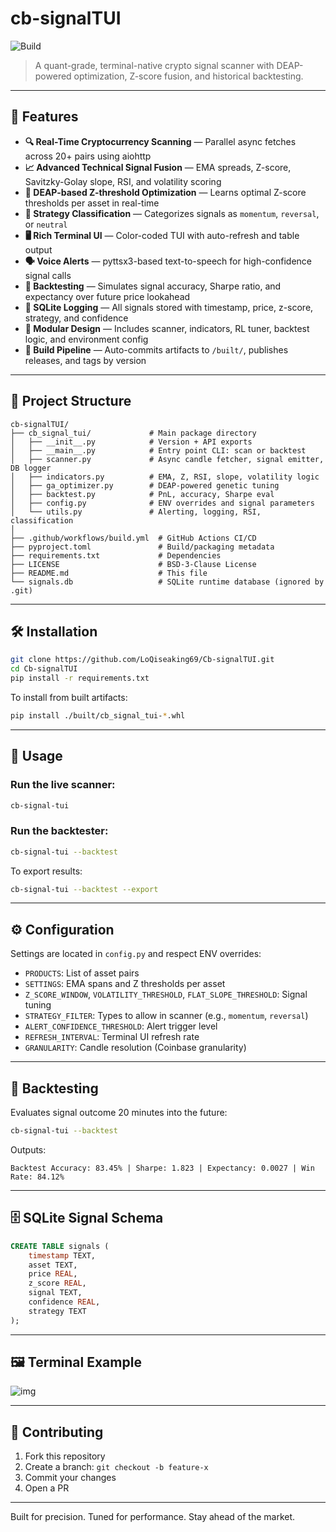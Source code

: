 # cb-signalTUI

![Build](https://github.com/LoQiseaking69/Cb-signalTUI/actions/workflows/build.yml/badge.svg)

> A quant-grade, terminal-native crypto signal scanner with DEAP-powered optimization, Z-score fusion, and historical backtesting.

---

## 🚀 Features

- **🔍 Real-Time Cryptocurrency Scanning** — Parallel async fetches across 20+ pairs using aiohttp
- **📈 Advanced Technical Signal Fusion** — EMA spreads, Z-score, Savitzky-Golay slope, RSI, and volatility scoring
- **🧬 DEAP-based Z-threshold Optimization** — Learns optimal Z-score thresholds per asset in real-time
- **🧠 Strategy Classification** — Categorizes signals as `momentum`, `reversal`, or `neutral`
- **🖥️ Rich Terminal UI** — Color-coded TUI with auto-refresh and table output
- **🗣️ Voice Alerts** — pyttsx3-based text-to-speech for high-confidence signal calls
- **🧪 Backtesting** — Simulates signal accuracy, Sharpe ratio, and expectancy over future price lookahead
- **📂 SQLite Logging** — All signals stored with timestamp, price, z-score, strategy, and confidence
- **🔧 Modular Design** — Includes scanner, indicators, RL tuner, backtest logic, and environment config
- **🔁 Build Pipeline** — Auto-commits artifacts to `/built/`, publishes releases, and tags by version

---

## 🧱 Project Structure

```
cb-signalTUI/
├── cb_signal_tui/             # Main package directory
│   ├── __init__.py            # Version + API exports
│   ├── __main__.py            # Entry point CLI: scan or backtest
│   ├── scanner.py             # Async candle fetcher, signal emitter, DB logger
│   ├── indicators.py          # EMA, Z, RSI, slope, volatility logic
│   ├── ga_optimizer.py        # DEAP-powered genetic tuning
│   ├── backtest.py            # PnL, accuracy, Sharpe eval
│   ├── config.py              # ENV overrides and signal parameters
│   └── utils.py               # Alerting, logging, RSI, classification
│
├── .github/workflows/build.yml  # GitHub Actions CI/CD
├── pyproject.toml               # Build/packaging metadata
├── requirements.txt             # Dependencies
├── LICENSE                      # BSD-3-Clause License
├── README.md                    # This file
└── signals.db                   # SQLite runtime database (ignored by .git)
```

---

## 🛠️ Installation

```bash
git clone https://github.com/LoQiseaking69/Cb-signalTUI.git
cd Cb-signalTUI
pip install -r requirements.txt
```

To install from built artifacts:

```bash
pip install ./built/cb_signal_tui-*.whl
```

---

## 🚦 Usage

### Run the live scanner:
```bash
cb-signal-tui
```

### Run the backtester:
```bash
cb-signal-tui --backtest
```

To export results:
```bash
cb-signal-tui --backtest --export
```

---

## ⚙️ Configuration

Settings are located in `config.py` and respect ENV overrides:

- `PRODUCTS`: List of asset pairs
- `SETTINGS`: EMA spans and Z thresholds per asset
- `Z_SCORE_WINDOW`, `VOLATILITY_THRESHOLD`, `FLAT_SLOPE_THRESHOLD`: Signal tuning
- `STRATEGY_FILTER`: Types to allow in scanner (e.g., `momentum`, `reversal`)
- `ALERT_CONFIDENCE_THRESHOLD`: Alert trigger level
- `REFRESH_INTERVAL`: Terminal UI refresh rate
- `GRANULARITY`: Candle resolution (Coinbase granularity)

---

## 🧪 Backtesting

Evaluates signal outcome 20 minutes into the future:
```bash
cb-signal-tui --backtest
```

Outputs:
```
Backtest Accuracy: 83.45% | Sharpe: 1.823 | Expectancy: 0.0027 | Win Rate: 84.12%
```

---

## 🗄️ SQLite Signal Schema

```sql
CREATE TABLE signals (
    timestamp TEXT,
    asset TEXT,
    price REAL,
    z_score REAL,
    signal TEXT,
    confidence REAL,
    strategy TEXT
);
```

---

## 🖼️ Terminal Example

![img](https://github.com/LoQiseaking69/Cb-signalTUI/blob/main/IMG_1053.jpeg)

---

## 🤝 Contributing

1. Fork this repository
2. Create a branch: `git checkout -b feature-x`
3. Commit your changes
4. Open a PR

---

Built for precision. Tuned for performance. Stay ahead of the market.
